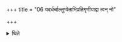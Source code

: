 +++
title = "06 यदर्धर्चाल्लुप्येताभिप्रतिगृणीयाद्वा त्वन् नो"

+++

<details><summary>थिते</summary>

यदर्धर्चाल्लुप्येताभिप्रतिगृणीयाद्वा त्वं नो अग्ने । स त्वं नो अग्ने । त्वमग्ने अयासि । प्रजापत इति चतस्र आहुतीर्जुहुयात् । व्याहृतीश्च ६
</details>
